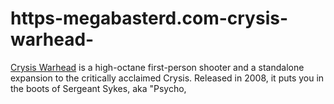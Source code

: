 # https-megabasterd.com-crysis-warhead-
[Crysis Warhead](https://megabasterd.com/crysis-warhead/) is a high-octane first-person shooter and a standalone expansion to the critically acclaimed Crysis. Released in 2008, it puts you in the boots of Sergeant Sykes, aka "Psycho,
